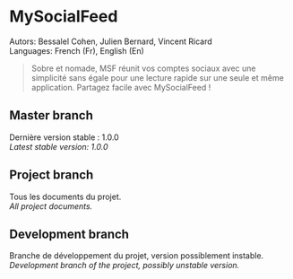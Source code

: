 MySocialFeed
============
Autors: Bessalel Cohen, Julien Bernard, Vincent Ricard<br>
Languages: French (Fr), English (En)

> Sobre et nomade, MSF réunit vos comptes sociaux avec une simplicité sans égale pour une lecture rapide sur une seule et même application. Partagez facile avec MySocialFeed !

## Master branch
Dernière version stable : 1.0.0<br>
*Latest stable version: 1.0.0*

## Project branch
Tous les documents du projet.<br>
*All project documents.*

## Development branch
Branche de développement du projet, version possiblement instable.<br>
*Development branch of the project, possibly unstable version.*
